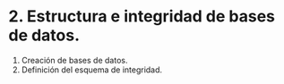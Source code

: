 # 2. Estructura e integridad de bases de datos.

1. Creación de bases de datos.
2. Definición del esquema de integridad.